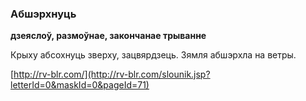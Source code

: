 ### Абшэрхнуць
**дзеяслоў, размоўнае, закончанае трыванне**

Крыху абсохнуць зверху, зацвярдзець. Зямля абшэрхла на ветры.

<a rel="author">[http://rv-blr.com/](http://rv-blr.com/slounik.jsp?letterId=0&maskId=0&pageId=71)</a>
